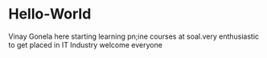 # Hello-World
Vinay Gonela here starting learning pn;ine courses at soal.very enthusiastic to get placed in IT Industry
welcome everyone
